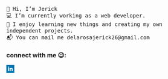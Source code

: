 <p>
    <samp>
        👋 Hi, I’m Jerick <br/>
        💻 I’m currently working as a web developer. <br/>
        💞️ I enjoy learning new things and creating my own independent projects. <br/>
        📬 You can mail me delarosajerick26@gmail.com
    </samp>
</p>

### connect with me 😉: 
<a align="left" href="https://www.linkedin.com/in/delarosa-jerick-t/">
  <img alt="Jerick Dela Rosa Linkdin" width="21px" src="https://raw.githubusercontent.com/edent/SuperTinyIcons/099dc12b59179d07d534069bc8551718f786d91a/images/svg/linkedin.svg" />
</a>
